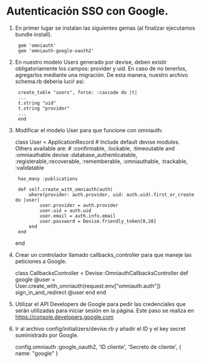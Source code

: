# Autenticación SSO con Google.

1) En primer lugar se instalan las siguientes gemas (al finalizar ejecutamos bundle install).

		gem 'omniauth'
        gem 'omniauth-google-oauth2'

2) En nuestro modelo Users generado por devise, deben existir obligatoriamente los campos: provider y uid. En caso de no tenerlos, agregarlos mediante una migración. De esta manera, nuestro archivo schema.rb deberia luciŕ así:

        create_table "users", force: :cascade do |t|
        ...
        t.string "uid"
        t.string "provider"
        ...
        end

3) Modificar el modelo User para que funcione con omniauth:

    class User < ApplicationRecord
        # Include default devise modules. Others available are:
        # :confirmable, :lockable, :timeoutable and :omniauthable
        devise :database_authenticatable, :registerable,:recoverable, :rememberable, :omniauthable,
         :trackable, :validatable

        has_many :publications

        def self.create_with_omniauth(auth)
            where(provider: auth.provider, uid: auth.uid).first_or_create do |user|
                user.provider = auth.provider
                user.uid = auth.uid
                user.email = auth.info.email
                user.password = Devise.friendly_token[0,20]
            end
        end
    end

4) Crear un controlador llamado callbacks_controller para que maneje las peticiones a Google.
    
    class CallbacksController < Devise::OmniauthCallbacksController
        def google
            @user = User.create_with_omniauth(request.env["omniauth.auth"])
            sign_in_and_redirect @user
        end
    end


5) Utilizar el API Developers de Google para pedir las credenciales que serán utilizadas para iniciar sesión en la página. Este paso se realiza en https://console.developers.google.com

6) Ir al archivo config/initializers/devise.rb y añadir el ID y el key secret suministrado por Google.
    
    config.omniauth :google_oauth2, 'ID cliente', 'Secreto de cliente', { name: "google" }

